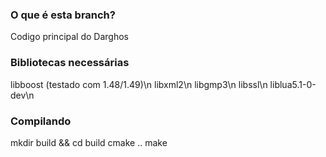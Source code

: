  
### O que é esta branch?

Codigo principal do Darghos

### Bibliotecas necessárias

libboost (testado com 1.48/1.49)\n
libxml2\n
libgmp3\n
libssl\n
liblua5.1-0-dev\n

### Compilando

mkdir build && cd build
cmake ..
make
